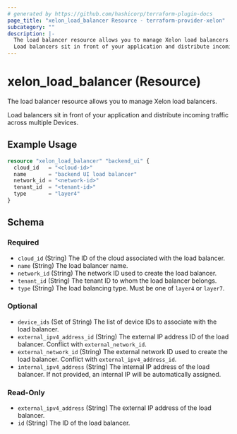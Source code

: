 ```yaml
---
# generated by https://github.com/hashicorp/terraform-plugin-docs
page_title: "xelon_load_balancer Resource - terraform-provider-xelon"
subcategory: ""
description: |-
  The load balancer resource allows you to manage Xelon load balancers.
  Load balancers sit in front of your application and distribute incoming traffic across multiple Devices.
---
```


# xelon_load_balancer (Resource)

The load balancer resource allows you to manage Xelon load balancers.

Load balancers sit in front of your application and distribute incoming traffic across multiple Devices.

## Example Usage

```terraform
resource "xelon_load_balancer" "backend_ui" {
  cloud_id   = "<cloud-id>"
  name       = "backend UI load balancer"
  network_id = "<network-id>"
  tenant_id  = "<tenant-id>"
  type       = "layer4"
}
```

<!-- schema generated by tfplugindocs -->
## Schema

### Required

- `cloud_id` (String) The ID of the cloud associated with the load balancer.
- `name` (String) The load balancer name.
- `network_id` (String) The network ID used to create the load balancer.
- `tenant_id` (String) The tenant ID to whom the load balancer belongs.
- `type` (String) The load balancing type. Must be one of `layer4` or `layer7`.

### Optional

- `device_ids` (Set of String) The list of device IDs to associate with the load balancer.
- `external_ipv4_address_id` (String) The external IP address ID of the load balancer. Conflict with `external_network_id`.
- `external_network_id` (String) The external network ID used to create the load balancer. Conflict with `external_ipv4_address_id`.
- `internal_ipv4_address` (String) The internal IP address of the load balancer. If not provided, an internal IP will be automatically assigned.

### Read-Only

- `external_ipv4_address` (String) The external IP address of the load balancer.
- `id` (String) The ID of the load balancer.
